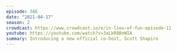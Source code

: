 ```yaml
---
episode: 386
date: "2021-04-17"
season: 2
crowdcast: https://www.crowdcast.io/e/in-lieu-of-fun-episode-11
youtube: https://youtube.com/watch?v=3aLkR8BnWIA
summary: Introducing a new official co-host, Scott Shapiro
---
```

